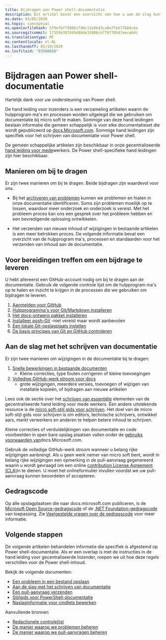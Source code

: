 ```yaml
---
title: Bijdragen aan Power shell-documentatie
description: Dit artikel bevat een overzicht van hoe u aan de slag kunt gaan als bijdrager aan de Power shell-documentatie.
ms.date: 03/05/2020
ms.topic: conceptual
ms.openlocfilehash: 5f9efbff500b1fd0c11e9b43ca0a7feb77684c6a
ms.sourcegitcommit: 173556307d45d88de31086ce776770547eece64c
ms.translationtype: MT
ms.contentlocale: nl-NL
ms.lasthandoff: 05/19/2020
ms.locfileid: "83560658"
---
```

# <a name="contributing-to-powershell-documentation"></a>Bijdragen aan Power shell-documentatie

Hartelijk dank voor uw ondersteuning van Power shell.

De hand leiding voor inzenders is een verzameling artikelen waarin de hulpprogram ma's en processen worden uitgelegd die we gebruiken om documentatie bij micro soft te maken. Sommige van deze hand leidingen beslaan informatie die gemeen schappelijk is voor elke documentatieset die wordt gepubliceerd op [docs.Microsoft.com][docs]. Sommige hand leidingen zijn specifiek voor het schrijven van documentatie voor Power shell.

De gemeen schappelijke artikelen zijn beschikbaar in onze gecentraliseerde [hand leiding voor mede][contribute]werkers. De Power shell-specifieke hand leidingen zijn hier beschikbaar.

## <a name="ways-to-contribute"></a>Manieren om bij te dragen

Er zijn twee manieren om bij te dragen. Beide bijdragen zijn waardevol voor ons.

- Bij het [archiveren van problemen][file-an-issue] kunnen we problemen en hiaten in onze documentatie identificeren. Soms zijn problemen moeilijk op te lossen, waardoor meer onderzoek en onderzoek is vereist. Met het probleem proces kan ons een gesprek over het probleem hebben en een bevredigende oplossing ontwikkelen.

- Het verzenden van nieuwe inhoud of wijzigingen in bestaande artikelen is een meer betrokken proces. De volgende informatie bevat een overzicht van de hulpprogram ma's, processen en standaarden voor het verzenden van inhoud aan de documentatie.

## <a name="prepare-to-make-a-contribution"></a>Voor bereidingen treffen om een bijdrage te leveren

U hebt allereerst een GitHub-account nodig om bij te dragen aan de documentatie. Gebruik de volgende controle lijst om de hulpprogram ma's op te halen en inzicht te krijgen in de processen die we gebruiken om bijdragen te leveren.

1. [Aanmelden voor GitHub](/contribute/get-started-setup-github)
1. [Hulpprogramma's voor Git/Markdown installeren](/contribute/get-started-setup-tools)
1. [Het docs-ontwerp pakket installeren](/contribute/how-to-write-docs-auth-pack)
1. [Installeer posh-Git][posh-git] -niet vereist maar wordt aanbevolen
1. [Een lokale Git-opslagplaats instellen](/contribute/get-started-setup-local)
1. [De basis principes van Git en GitHub controleren](/contribute/git-github-fundamentals)

## <a name="get-started-writing-docs"></a>Aan de slag met het schrijven van documentatie

Er zijn twee manieren om wijzigingen in de documentatie bij te dragen:

1. [Snelle bewerkingen in bestaande documenten](/contribute/#quick-edits-to-existing-documents)
   - Kleine correcties, type fouten corrigeren of kleine toevoegingen
1. [Volledige GitHub-werk stroom voor docs](/contribute/how-to-write-workflows-major)
   - grote wijzigingen, meerdere versies, toevoegen of wijzigen van installatie kopieën, of bijdragen aan nieuwe artikelen

Lees ook de sectie over het [schrijven van essentiële](/contribute/style-quick-start) elementen van de gecentraliseerde hand leiding voor mede werkers. Een andere uitstekende resource is de [micro soft-stijl gids voor schrijven][style-guide]. Het doel van de micro soft-stijl gids voor schrijven is om editors, technische schrijvers, ontwikkel aars, markt verwerkers en anderen te helpen betere inhoud te schrijven.

Kleine correcties of verduidelijkingen van documentatie en code voorbeelden in open bare opslag plaatsen vallen onder de [gebruiks voorwaarden van][terms-of-use]docs.Microsoft.com.

Gebruik de volledige GitHub-werk stroom wanneer u belang rijke wijzigingen aanbrengt. Als u geen werk nemer van micro soft bent, wordt in belang rijke wijzigingen een opmerking in de pull-aanvraag gegenereerd waarin u wordt gevraagd om een online [contribution License Agreement (CLA)][cla]in te dienen. U moet het onlineformulier invullen voordat we uw pull-aanvraag kunnen beoordelen of accepteren.

## <a name="code-of-conduct"></a>Gedragscode

Op alle opslagplaatsen die naar docs.microsoft.com publiceren, is de [Microsoft Open Source-gedragscode](https://opensource.microsoft.com/codeofconduct/) of de [.NET Foundation-gedragscode](https://dotnetfoundation.org/code-of-conduct) van toepassing. Zie [Veelgestelde vragen over de gedragscode](https://opensource.microsoft.com/codeofconduct/faq/) voor meer informatie.

## <a name="next-steps"></a>Volgende stappen

De volgende artikelen behandelen informatie die specifiek is afgestemd op Power shell-documentatie. Als er een overlap is met de instructies in de hand leiding voor gecentraliseerde Inzender, roepen we uit hoe deze regels verschillen voor de Power shell-inhoud.

Bekijk de volgende documenten:

- [Een probleem in een bestand opslaan](file-an-issue.md)
- [Aan de slag met het schrijven van documentatie](get-started-writing.md)
- [Een pull-aanvraag verzenden](pull-requests.md)
- [Stijlgids voor PowerShell-documentatie](powershell-style-guide.md)
- [Naslaginformatie voor cmdlets bewerken](editing-cmdlet-ref.md)

Aanvullende bronnen

- [Redactionele controlelijst](editorial-checklist.md)
- [De manier waarop we problemen beheren](managing-issues.md)
- [De manier waarop we pull-aanvragen beheren](managing-pull-requests.md)

<!--link refs-->
[cla]: https://cla.microsoft.com/
[contribute]: /contribute/
[docs]: https://docs.microsoft.com/
[file-an-issue]: file-an-issue.md
[posh-git]: https://www.powershellgallery.com/packages/posh-git
[psdocs]: https://docs.microsoft.com/powershell
[style-guide]: https://docs.microsoft.com/style-guide/welcome/
[terms-of-use]: https://docs.microsoft.com/legal/termsofuse
